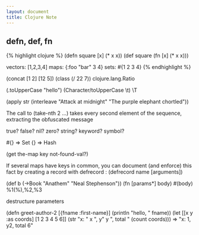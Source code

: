 ```yaml
---
layout: document
title: Clojure Note
---
```

## defn, def, fn
{% highlight clojure %}
(defn square [x] (* x x))
(def square (fn [x] (* x x)))

vectors: [1,2,3,4]
maps: {:foo "bar" 3 4}
sets: #{1 2 3 4}
{% endhighlight %}

(concat [1 2] [12 5])
(class (/ 22 7))
  clojure.lang.Ratio

(.toUpperCase "hello")
(Character/toUpperCase \t)
\T

(apply str (interleave "Attack at midnight" "The purple elephant chortled"))

The call to (take-nth 2 ...) takes every second element of the sequence, extracting
the obfuscated message

true? false? nil? zero?
string? keyword? symbol?

#{} => Set
{}  => Hash

(get the-map key not-found-val?)


If several maps have keys in common, you can document (and enforce) this
fact by creating a record with defrecord :
(defrecord name [arguments])

(def b (->Book "Anathem" "Neal Stephenson"))
(fn [params*] body)
#(body) %1(%),%2,%3

destructure parameters

(defn greet-author-2 [{fname :first-name}]
  (println "hello, " fname))
(let [[x y :as coords] [1 2 3 4 5 6]]
  (str "x: " x ", y" y ", total " (count coords)))
 => "x: 1, y2, total 6"